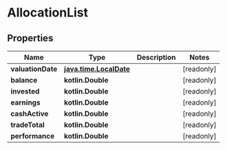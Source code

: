 
# AllocationList

## Properties
Name | Type | Description | Notes
------------ | ------------- | ------------- | -------------
**valuationDate** | [**java.time.LocalDate**](java.time.LocalDate.md) |  |  [readonly]
**balance** | **kotlin.Double** |  |  [readonly]
**invested** | **kotlin.Double** |  |  [readonly]
**earnings** | **kotlin.Double** |  |  [readonly]
**cashActive** | **kotlin.Double** |  |  [readonly]
**tradeTotal** | **kotlin.Double** |  |  [readonly]
**performance** | **kotlin.Double** |  |  [readonly]



